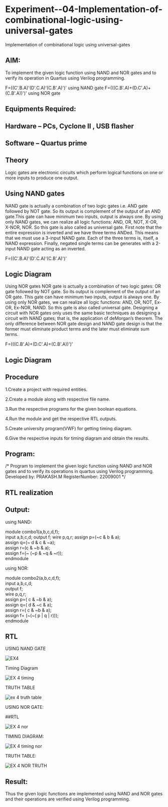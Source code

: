 # Experiment--04-Implementation-of-combinational-logic-using-universal-gates
Implementation of combinational logic using universal-gates
 
## AIM:
To implement the given logic function using NAND and NOR gates and to verify its operation in Quartus using Verilog programming.

F=((C'.B.A)'(D'.C.A)'(C.B'.A)')' using NAND gate
F=(((C.B'.A)+(D.C'.A)+(C.B'.A))')' using NOR gate
## Equipments Required:
## Hardware – PCs, Cyclone II , USB flasher
## Software – Quartus prime


## Theory
Logic gates are electronic circuits which perform logical functions on one or more inputs to produce one output. 

## Using NAND gates
NAND gate is actually a combination of two logic gates i.e. AND gate followed by NOT gate. So its output is complement of the output of an AND gate.This gate can have minimum two inputs, output is always one. By using only NAND gates, we can realize all logic functions: AND, OR, NOT, X-OR, X-NOR, NOR. So this gate is also called as universal gate. First note that the entire expression is inverted and we have three terms ANDed. This means that we must use a 3-input NAND gate. Each of the three terms is, itself, a NAND expression. Finally, negated single terms can be generates with a 2-input NAND gate acting as an inverted.

F=((C'.B.A)'(D'.C.A)'(C.B'.A)')'

## Logic Diagram

Using NOR gates
NOR gate is actually a combination of two logic gates: OR gate followed by NOT gate. So its output is complement of the output of an OR gate. This gate can have minimum two inputs, output is always one. By using only NOR gates, we can realize all logic functions: AND, OR, NOT, Ex-OR, Ex-NOR, NAND. So this gate is also called universal gate. Designing a circuit with NOR gates only uses the same basic techniques as designing a circuit with NAND gates; that is, the application of deMorgan’s theorem. The only difference between NOR gate design and NAND gate design is that the former must eliminate product terms and the later must eliminate sum terms.

F=(((C.B'.A)+(D.C'.A)+(C.B'.A))')'

## Logic Diagram
## Procedure


1.Create a project with required entities.

2.Create a module along with respective file name.

3.Run the respective programs for the given boolean equations.

4.Run the module and get the respective RTL outputs.

5.Create university program(VWF) for getting timing diagram.

6.Give the respective inputs for timing diagram and obtain the results.
## Program:
/*
Program to implement the given logic function using NAND and NOR gates and to verify its operations in quartus using Verilog programming.
Developed by: PRAKASH.M
RegisterNumber: 22009001 
*/
## RTL realization

## Output:

using NAND:

   module combo1(a,b,c,d,f);    
   input a,b,c,d;
   output f;
   wire p,q,r;
   assign p=(~c & b & a);  
   assign q=(~ d & c & ~a);  
   assign r=(c & ~b & a);   
   assign f=(~ (~p  &  ~q  &  ~r));   
   endmodule
   
   using NOR:
   
   module combo2(a,b,c,d,f);  
   input a,b,c,d;   
   output f;  
   wire p,q,r;   
   assign p=( c & ~b & a);    
   assign q=( d & ~c & a);   
   assign r=( c & ~b & a);  
   assign f= (~(~( p | q | r)));   
   endmodule   
## RTL

USING NAND GATE


![EX4](https://user-images.githubusercontent.com/118350045/211006187-0c5bbdce-dfdf-46a7-a52e-610974dbe7d3.png)

Timing Diagram

![EX 4 timing](https://user-images.githubusercontent.com/118350045/211006335-7fcd18cc-be53-4696-90aa-c48b807d899b.png)


TRUTH TABLE

![ex 4 truth table](https://user-images.githubusercontent.com/118350045/211006847-ad3d2239-39fd-4531-8e65-5249fa45f8f7.png)


USING NOR GATE:

##RTL

![EX 4 nor](https://user-images.githubusercontent.com/118350045/211007239-390e8e45-af42-48a2-b435-63bdb14704fb.png)

TIMING DIAGRAM:

![EX 4 timing nor](https://user-images.githubusercontent.com/118350045/211007441-3f8f2116-3811-40d3-9069-3c19c694158d.png)

TRUTH TABLE:

![EX 4 NOR TRUTH](https://user-images.githubusercontent.com/118350045/211007595-b264f803-ba78-430a-8283-27f584de2224.png)


## Result:
Thus the given logic functions are implemented using NAND and NOR gates and their operations are verified using Verilog programming.
